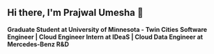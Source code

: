 ## Hi there, I'm Prajwal Umesha 👋

<!--
**prajwal-u2/prajwal-u2** is a ✨ _special_ ✨ repository because its `README.md` (this file) appears on your GitHub profile.

Here are some ideas to get you started:

- 🔭 I’m currently working on ...
- 🌱 I’m currently learning ...
- 👯 I’m looking to collaborate on ...
- 🤔 I’m looking for help with ...
- 💬 Ask me about ...
- 📫 How to reach me: ...
- 😄 Pronouns: ...
- ⚡ Fun fact: ...
-->

**Graduate Student at University of Minnesota - Twin Cities**
**Software Engineer | Cloud Engineer Intern at IDeaS | Cloud Data Engineer at Mercedes-Benz R&D**

